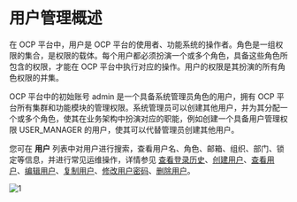 # 用户管理概述

在 OCP 平台中，用户是 OCP 平台的使用者、功能系统的操作者。角色是一组权限的集合，是权限的载体。每个用户都必须扮演一个或多个角色，具备这些角色所包含的权限，才能在 OCP 平台中执行对应的操作。用户的权限是其扮演的所有角色权限的并集。

OCP 平台中的初始账号 admin 是一个具备系统管理员角色的用户，拥有 OCP 平台所有集群和功能模块的管理权限。系统管理员可以创建其他用户，并为其分配一个或多个角色，使其在业务架构中扮演对应的职能，例如创建一个具备用户管理权限 USER_MANAGER 的用户，使其可以代替管理员创建其他用户。

您可在 **用户** 列表中对用户进行搜索，查看用户名、角色、邮箱、组织、部门、锁定等信息，并进行常见运维操作，详情参见 [查看登录历史](800.view-logon-history.md)、[创建用户](200.create-a-user.md)、[查看用户](300.view-the-user-details-page.md)、[编辑用户](400.edit-a-user.md)、[复制用户](500.copy-user.md)、[修改用户密码](600.change-user-password.md)、[删除用户](700.delete-a-user.md)。

![1](https://obbusiness-private.oss-cn-shanghai.aliyuncs.com/doc/img/ocp/410/%E7%94%A8%E6%88%B7%E5%88%97%E8%A1%A8.png)
